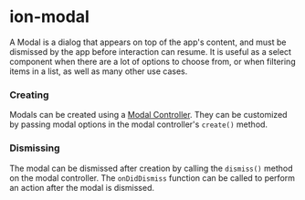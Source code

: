 # ion-modal

A Modal is a dialog that appears on top of the app's content, and must be dismissed by the app before interaction can resume. It is useful as a select component when there are a lot of options to choose from, or when filtering items in a list, as well as many other use cases.


### Creating

Modals can be created using a [Modal Controller](../modal-controller). They can be customized by passing modal options in the modal controller's `create()` method.


### Dismissing

The modal can be dismissed after creation by calling the `dismiss()` method on the modal controller. The `onDidDismiss` function can be called to perform an action after the modal is dismissed.


